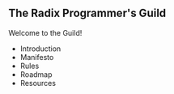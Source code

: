## The Radix Programmer's Guild

Welcome to the Guild!

- Introduction
- Manifesto
- Rules
- Roadmap
- Resources
